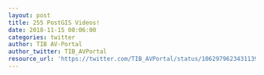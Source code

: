 ```yaml
---
layout: post
title: 255 PostGIS Videos!
date: 2018-11-15 08:06:00
categories: twitter
author: TIB AV-Portal
author_twitter: TIB_AVPortal
resource_url: 'https://twitter.com/TIB_AVPortal/status/1062979623431139328'
---
```


